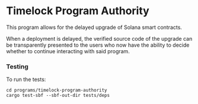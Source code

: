 # Timelock Program Authority

This program allows for the delayed upgrade of Solana smart contracts.

When a deployment is delayed, the verified source code of the upgrade can be transparently presented to the users who now have the ability to decide whether to continue interacting with said program.

### Testing

To run the tests:

```
cd programs/timelock-program-authority
cargo test-sbf --sbf-out-dir tests/deps
```
